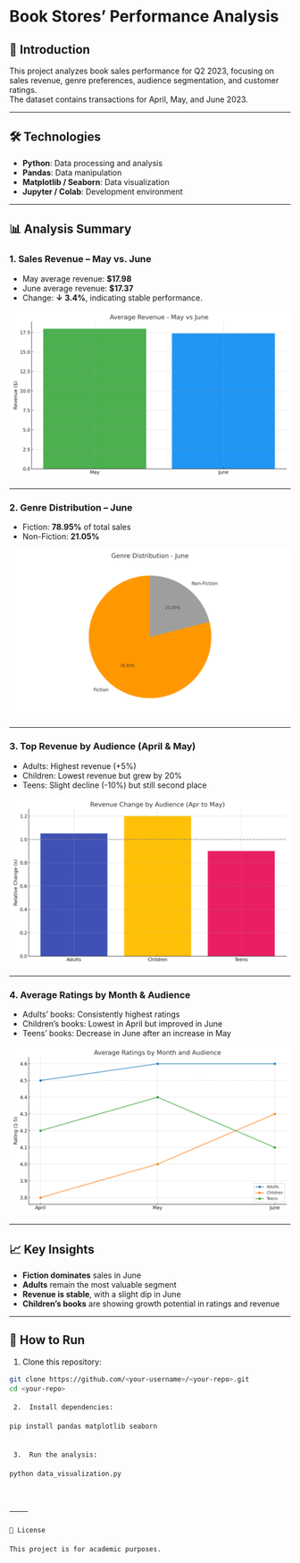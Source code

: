 # Book Stores’ Performance Analysis
## 📌 Introduction
This project analyzes book sales performance for Q2 2023, focusing on sales revenue, genre preferences, audience segmentation, and customer ratings.  
The dataset contains transactions for April, May, and June 2023.

---

## 🛠 Technologies
- **Python**: Data processing and analysis  
- **Pandas**: Data manipulation  
- **Matplotlib / Seaborn**: Data visualization  
- **Jupyter / Colab**: Development environment  

---

## 📊 Analysis Summary

### 1. Sales Revenue – May vs. June
- May average revenue: **$17.98**  
- June average revenue: **$17.37**  
- Change: **↓ 3.4%**, indicating stable performance.  

![Average Revenue - May vs June](revenue_may_june.png)

---

### 2. Genre Distribution – June
- Fiction: **78.95%** of total sales  
- Non-Fiction: **21.05%**

![Genre Distribution - June](genre_distribution_june.png)

---

### 3. Top Revenue by Audience (April & May)
- Adults: Highest revenue (+5%)  
- Children: Lowest revenue but grew by 20%  
- Teens: Slight decline (-10%) but still second place  

![Revenue Change by Audience](audience_revenue_change.png)

---

### 4. Average Ratings by Month & Audience
- Adults’ books: Consistently highest ratings  
- Children’s books: Lowest in April but improved in June  
- Teens’ books: Decrease in June after an increase in May  

![Average Ratings by Month & Audience](average_ratings.png)

---

## 📈 Key Insights
- **Fiction dominates** sales in June  
- **Adults** remain the most valuable segment  
- **Revenue is stable**, with a slight dip in June  
- **Children’s books** are showing growth potential in ratings and revenue  

---

## 🚀 How to Run
  1. Clone this repository:
   ```bash
   git clone https://github.com/<your-username>/<your-repo>.git
   cd <your-repo>

	2.	Install dependencies:

  pip install pandas matplotlib seaborn


	3.	Run the analysis:

  python data_visualization.py



⸻

📜 License

This project is for academic purposes.

